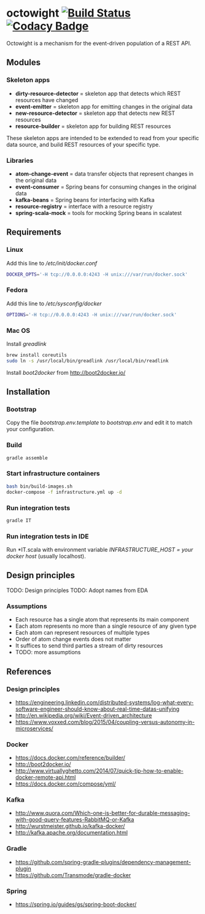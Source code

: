 # octowight [![Build Status](https://travis-ci.org/jasperavisser/octowight.svg?branch=master)](https://travis-ci.org/jasperavisser/octowight) [![Codacy Badge](https://www.codacy.com/project/badge/9541b85030e24d1b9b170e19cec3b0d5)](https://www.codacy.com/app/jasper-a-visser/octowight)
Octowight is a mechanism for the event-driven population of a REST API.

## Modules

### Skeleton apps
- **dirty-resource-detector** = skeleton app that detects which REST resources have changed
- **event-emitter** = skeleton app for emitting changes in the original data
- **new-resource-detector** = skeleton app that detects new REST resources
- **resource-builder** = skeleton app for building REST resources

These skeleton apps are intended to be extended to read from your specific data source, and build REST resources of your specific type.

### Libraries
- **atom-change-event** = data transfer objects that represent changes in the original data
- **event-consumer** = Spring beans for consuming changes in the original data
- **kafka-beans** = Spring beans for interfacing with Kafka
- **resource-registry** = interface with a resource registry
- **spring-scala-mock** = tools for mocking Spring beans in scalatest

## Requirements

### Linux
Add this line to */etc/init/docker.conf*

```bash
DOCKER_OPTS='-H tcp://0.0.0.0:4243 -H unix:///var/run/docker.sock'
```
### Fedora
Add this line to  */etc/sysconfig/docker*

```bash
OPTIONS='-H tcp://0.0.0.0:4243 -H unix:///var/run/docker.sock'
```
### Mac OS
Install *greadlink*

```bash
brew install coreutils
sudo ln -s /usr/local/bin/greadlink /usr/local/bin/readlink
```

Install *boot2docker* from http://boot2docker.io/

## Installation

### Bootstrap
Copy the file *bootstrap.env.template* to *bootstrap.env* and edit it to match your configuration.

### Build 
```bash
gradle assemble
```

### Start infrastructure containers
```bash
bash bin/build-images.sh
docker-compose -f infrastructure.yml up -d
```

### Run integration tests
```bash
gradle IT
```

### Run integration tests in IDE
Run \*IT.scala with environment variable *INFRASTRUCTURE_HOST = your docker host* (usually localhost).

## Design principles
TODO: Design principles
TODO: Adopt names from EDA

### Assumptions
* Each resource has a single atom that represents its main component
* Each atom represents no more than a single resource of any given type
* Each atom can represent resources of multiple types
* Order of atom change events does not matter
* It suffices to send third parties a stream of dirty resources
* TODO: more assumptions

## References

### Design principles
* https://engineering.linkedin.com/distributed-systems/log-what-every-software-engineer-should-know-about-real-time-datas-unifying
* http://en.wikipedia.org/wiki/Event-driven_architecture
* https://www.voxxed.com/blog/2015/04/coupling-versus-autonomy-in-microservices/

### Docker
* https://docs.docker.com/reference/builder/
* http://boot2docker.io/
* http://www.virtuallyghetto.com/2014/07/quick-tip-how-to-enable-docker-remote-api.html
* https://docs.docker.com/compose/yml/

### Kafka
* http://www.quora.com/Which-one-is-better-for-durable-messaging-with-good-query-features-RabbitMQ-or-Kafka
* http://wurstmeister.github.io/kafka-docker/
* http://kafka.apache.org/documentation.html

### Gradle
* https://github.com/spring-gradle-plugins/dependency-management-plugin
* https://github.com/Transmode/gradle-docker

### Spring
* https://spring.io/guides/gs/spring-boot-docker/
